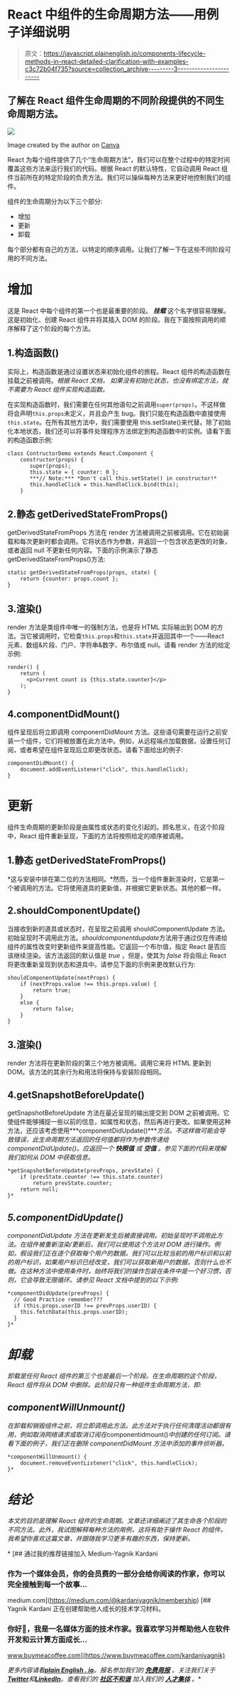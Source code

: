 # React 中组件的生命周期方法——用例子详细说明

> 原文：<https://javascript.plainenglish.io/components-lifecycle-methods-in-react-detailed-clarification-with-examples-c3c72b04f735?source=collection_archive---------3----------------------->

## 了解在 React 组件生命周期的不同阶段提供的不同生命周期方法。

![](img/8c37ff76f7d869c79b1f8e7b241658e7.png)

Image created by the author on [Canva](http://canva.com)

React 为每个组件提供了几个“生命周期方法”，我们可以在整个过程中的特定时间覆盖这些方法来运行我们的代码。根据 React 的默认特性，它自动调用 React 组件当前所在的特定阶段的负责方法。我们可以操纵每种方法来更好地控制我们的组件。

组件的生命周期分为以下三个部分:

*   增加
*   更新
*   卸载

每个部分都有自己的方法，以特定的顺序调用。让我们了解一下在这些不同阶段可用的不同方法。

# 增加

这是 React 中每个组件的第一个也是最重要的阶段。 ***挂载*** 这个名字很容易理解。这是初始化、创建 React 组件并将其插入 DOM 的阶段。我在下面按照调用的顺序解释了这个阶段的每个方法。

## 1.构造函数()

实际上，构造函数是通过设置状态来初始化组件的旅程。React 组件的构造函数在挂载之前被调用。*根据 React 文档，* *如果没有初始化状态，也没有绑定方法，就不需要为 React 组件实现构造函数。*

在实现构造函数时，我们需要在任何其他语句之前调用`super(props)`。不这样做将会声明`this.props`未定义，并且会产生 bug。我们只能在构造函数中直接使用`this.state`。在所有其他方法中，我们需要使用 this.setState()来代替。除了初始化本地状态，我们还可以将事件处理程序方法绑定到构造函数中的实例。请看下面的构造函数示例:

```
class ContructorDemo extends React.Component {
    constructor(props) {
       super(props);
       this.state = { counter: 0 }; 
       ***// Note:*** *Don't call this.setState() in constructor!*
       this.handleClick = this.handleClick.bind(this);
    }
```

## 2.静态 getDerivedStateFromProps()

getDerivedStateFromProps 方法在 render 方法被调用之前被调用。它在初始装载和每次更新时都会调用。它将状态作为参数，并返回一个包含状态更改的对象，或者返回 null 不更新任何内容。下面的示例演示了静态 getDerivedStateFromProps()方法:

```
static getDerivedStateFromProps(props, state) {
    return {counter: props.count };
}
```

## 3.渲染()

render 方法是类组件中唯一的强制方法，也是将 HTML 实际输出到 DOM 的方法。当它被调用时，它检查`this.props`和`this.state`并返回其中一个——React 元素、数组&片段、门户、字符串&数字、布尔值或 null。请看 render 方法的给定示例:

```
render() {
    return (
      <p>Current count is {this.state.counter}</p>
    );
}
```

## 4.componentDidMount()

组件呈现后将立即调用 componentDidMount 方法。这些语句需要在运行之前安装一个组件，它们将被放置在此方法中。例如，从远程端点加载数据，设置任何订阅，或者希望在组件呈现后立即更改状态。请看下面给出的例子:

```
componentDidMount() {
    document.addEventListener("click", this.handleClick);
}
```

# 更新

组件生命周期的更新阶段是由属性或状态的变化引起的。顾名思义，在这个阶段中，React 组件重新呈现，下面的方法将按照给定的顺序被调用。

## 1.静态 getDerivedStateFromProps()

*这与安装中排在第二位的方法相同。*然而，当一个组件重新渲染时，它是第一个被调用的方法。它将使用道具的更新值，并根据它更新状态。其他的都一样。

## 2.shouldComponentUpdate()

当接收到新的道具或状态时，在呈现之前调用 shouldComponentUpdate 方法。初始呈现时不调用此方法。*shouldcomponentdupdate*方法用于通过仅在传递给组件的属性改变时更新组件来提高性能。它返回一个布尔值，指定 React 是否应该继续渲染。该方法返回的默认值是 *true* ，但是，使其为 *false* 将会阻止 React 将更改重新呈现到状态和道具中。请参见下面的示例来更改默认行为:

```
shouldComponentUpdate(nextProps) {
    if (nextProps.value !== this.props.value) {
        return true;
    } 
    else {
        return false;
    }
}
```

## 3.渲染()

render 方法将在更新阶段的第三个地方被调用。调用它来将 HTML 更新到 DOM。该方法的其余行为和用法将保持与安装阶段相同。

## 4.getSnapshotBeforeUpdate()

getSnapshotBeforeUpdate 方法在最近呈现的输出提交到 DOM 之前被调用。它使组件能够捕捉一些以前的信息，如属性和状态，然后再进行更改。如果使用这种方法，还应该考虑使用***componentDidUpdate()****方法。不这样做可能会导致错误，此生命周期方法返回的任何值都将作为参数传递给 componentDidUpdate()。应返回一个 ***快照值*** 或 ***空值*** 。参见下面的代码来理解我们如何从 DOM 中获取信息。*

```
*getSnapshotBeforeUpdate(prevProps, prevState) {    
    if (prevState.counter !== this.state.counter)
        return prevState.counter;
    return null;
}*
```

## *5.componentDidUpdate()*

*componentDidUpdate 方法在更新发生后被直接调用。初始呈现时不调用此方法。在组件被重新渲染/更新后，我们可以使用这个方法对 DOM 进行操作。例如，假设我们正在逐个获取每个用户的数据。我们可以比较当前的用户标识和以前的用户标识，如果用户标识已经改变，我们可以获取新用户的数据，否则什么也不做。在这种方法中使用条件时，始终将我们的操作包装在条件中是一个好习惯，否则，它会导致无限循环。请参见 React 文档中提到的以下示例:*

```
*componentDidUpdate(prevProps) {
  // Good Practice remember???
  if (this.props.userID !== prevProps.userID) {
    this.fetchData(this.props.userID);
  }
}*
```

# *卸载*

*卸载是任何 React 组件的第三个也是最后一个阶段。在生命周期的这个阶段，React 组件将从 DOM 中删除。此阶段只有一种组件生命周期方法，即:*

## *componentWillUnmount()*

*在卸载和销毁组件之前，将立即调用此方法。此方法对于执行任何清理活动都很有用，例如取消网络请求或取消订阅在*componentidmount()*中创建的任何订阅。请看下面的例子，我们正在删除 componentDidMount 方法中添加的事件侦听器。*

```
*componentWillUnmount() {
    document.removeEventListener("click", this.handleClick);
}*
```

# *结论*

*本文的目的是理解 React 组件的生命周期。文章还详细阐述了其生命各个阶段的不同方法。此外，我试图解释每种方法的用例，这将有助于操作 React 的组件。我希望你喜欢这篇文章，并跟随我学习更多有趣的东西，保持更新。*

*[](https://medium.com/@kardaniyagnik/membership) [## 通过我的推荐链接加入 Medium-Yagnik Kardani

### 作为一个媒体会员，你的会员费的一部分会给你阅读的作家，你可以完全接触到每一个故事…

medium.com](https://medium.com/@kardaniyagnik/membership) [](https://www.buymeacoffee.com/kardaniyagnik) [## Yagnik Kardani 正在创建帮助他人成长的技术学习材料。

### 你好👋，我是一名媒体方面的技术作家。我喜欢学习并帮助他人在软件开发和云计算方面成长…

www.buymeacoffee.com](https://www.buymeacoffee.com/kardaniyagnik) 

*更多内容请看*[***plain English . io***](https://plainenglish.io/)*。报名参加我们的* [***免费周报***](http://newsletter.plainenglish.io/) *。关注我们关于*[***Twitter***](https://twitter.com/inPlainEngHQ)*和*[***LinkedIn***](https://www.linkedin.com/company/inplainenglish/)*。查看我们的* [***社区不和谐***](https://discord.gg/GtDtUAvyhW) *加入我们的* [***人才集体***](https://inplainenglish.pallet.com/talent/welcome) *。**